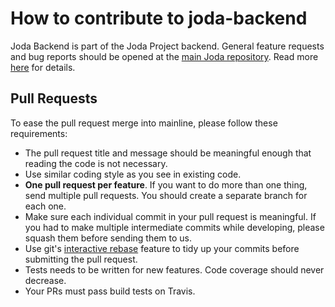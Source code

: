 # How to contribute to joda-backend

Joda Backend is part of the Joda Project backend. General feature requests and bug reports
should be opened at the [main Joda repository](https://github.com/joda-project/joda).
Read more [here](https://github.com/joda-project/joda/blob/master/CONTRIBUTING.md) for details.

## Pull Requests
To ease the pull request merge into mainline, please follow these requirements:
- The pull request title and message should be meaningful enough that reading
  the code is not necessary.
- Use similar coding style as you see in existing code.
- **One pull request per feature**. If you want to do more than one thing, send
  multiple pull requests. You should create a separate branch for each one.
- Make sure each individual commit in your pull request is meaningful.
  If you had to make multiple intermediate commits while developing, please
  squash them before sending them to us.
- Use git's [interactive rebase](https://help.github.com/articles/interactive-rebase)
  feature to tidy up your commits before submitting the pull request.
- Tests needs to be written for new features. Code coverage should never decrease.
- Your PRs must pass build tests on Travis.
